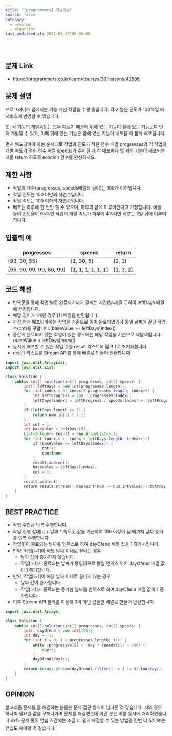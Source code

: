 ```yaml
---
title: "[programmers] 기능개발"
search: false
category:
  - problem
  - algorithm
last_modified_at: 2021-03-30T00:00:00
---
```


<br>

## 문제 Link
- <https://programmers.co.kr/learn/courses/30/lessons/42586>

## 문제 설명
프로그래머스 팀에서는 기능 개선 작업을 수행 중입니다. 
각 기능은 진도가 100%일 때 서비스에 반영할 수 있습니다.

또, 각 기능의 개발속도는 모두 다르기 때문에 뒤에 있는 기능이 앞에 있는 기능보다 먼저 개발될 수 있고, 
이때 뒤에 있는 기능은 앞에 있는 기능이 배포될 때 함께 배포됩니다.

먼저 배포되어야 하는 순서대로 작업의 진도가 적힌 정수 배열 progresses와 
각 작업의 개발 속도가 적힌 정수 배열 speeds가 주어질 때 각 배포마다 몇 개의 기능이 배포되는지를 return 하도록 solution 함수를 완성하세요.

## 제한 사항
- 작업의 개수(progresses, speeds배열의 길이)는 100개 이하입니다.
- 작업 진도는 100 미만의 자연수입니다.
- 작업 속도는 100 이하의 자연수입니다.
- 배포는 하루에 한 번만 할 수 있으며, 하루의 끝에 이루어진다고 가정합니다. 예를 들어 진도율이 95%인 작업의 개발 속도가 하루에 4%라면 배포는 2일 뒤에 이루어집니다.

## 입출력 예

| progresses | speeds | return |
|---|---|---|
| [93, 30, 55] | [1, 30, 5] | [2, 1] |
| [95, 90, 99, 99, 80, 99] | [1, 1, 1, 1, 1, 1] | [1, 3, 2] |

## 코드 해설
- 반복문을 통해 작업 별로 완료되기까지 걸리는 시간(날짜)을 구하여 leftDays 배열에 저장합니다.
- 배열 길이가 1개인 경우 [1] 배열을 반환합니다.
- 가장 먼저 배포되야하는 작업을 기준으로 이미 완료되었거나 동일 날짜에 끝난 작업 수(cnt)를 구합니다.(baseValue >= leftDays[index])
- 중간에 완료되지 않는 작업이 있는 경우에는 해당 작업을 기준으로 재탐색합니다.(baseValue < leftDays[index])
- 동시에 배포할 수 있는 작업 수를 result 리스트에 담고 1로 초기화합니다.
- result 리스트를 Stream API를 통해 배열로 만들어 반환합니다. 

```java
import java.util.ArrayList;
import java.util.List;

class Solution {
    public int[] solution(int[] progresses, int[] speeds) {
        int[] leftDays = new int[progresses.length];
        for (int index = 0; index < progresses.length; index++) {
            int leftProgress = 100 - progresses[index];
            leftDays[index] = leftProgress / speeds[index] + (leftProgress % speeds[index] == 0 ? 0 : 1);
        }
        if (leftDays.length == 1) {
            return new int[] { 1 };
        }
        int cnt = 1;
        int baseValue = leftDays[0];
        List<Integer> result = new ArrayList<>();
        for (int index = 1; index < leftDays.length; index++) {
            if (baseValue >= leftDays[index]) {
                cnt++;
                continue;
            }
            result.add(cnt);
            baseValue = leftDays[index];
            cnt = 1;
        }
        result.add(cnt);
        return result.stream().mapToInt(num -> num.intValue()).toArray();
    }
}
```

## BEST PRACTICE
- 작업 수만큼 반복 수행합니다.
- 작업 진행 상태[i] + 날짜 * 속도[i] 값을 계산하여 100 이상이 될 때까지 날짜 증가를 반복 수행합니다.
- 작업[i]이 종료되는 날짜를 인덱스로 하여 dayOfend 배열 값을 1 증가시킵니다.
- 만약, 작업[i+1]이 해당 날짜 이내로 끝나는 경우 
	- 날짜 값이 증가하지 않습니다.
	- 작업[i+1]가 종료되는 날짜가 동일하므로 동일 인덱스 위치 dayOfend 배열 값이 1 증가합니다.
- 만약, 작업[i+1]이 해당 날짜 이내로 끝나지 않는 경우
	- 날짜 값이 증가합니다.
	- 작업[i+1]가 종료되는 증가한 날짜를 인덱스로 하여 dayOfend 배열 값이 1 증가합니다.
- 이후 Stream API 필터를 이용해 0이 아닌 값들만 배열로 만들어 반환합니다.

```java
import java.util.Arrays;

class Solution {
    public int[] solution(int[] progresses, int[] speeds) {
        int[] dayOfend = new int[100];
        int day = -1;
        for (int i = 0; i < progresses.length; i++) {
            while (progresses[i] + (day * speeds[i]) < 100) {
                day++;
            }
            dayOfend[day]++;
        }
        return Arrays.stream(dayOfend).filter(i -> i != 0).toArray();
    }
}
```

## OPINION
알고리즘 문제를 잘 해결하는 분들은 문제 접근 방식이 남다른 것 같습니다. 
저의 경우 하나씩 필요한 값을 구해나가며 문제를 해결했는데 어떤 분은 이를 동시에 처리하였습니다.👍👍 
문제 풀이 연습 기간에는 조금 더 쉽게 해결할 수 있는 방법을 한번 더 찾아보는 연습도 해야할 것 같습니다. 